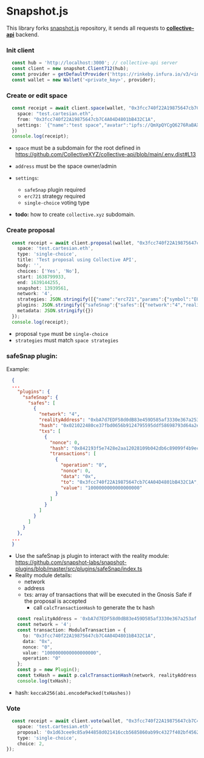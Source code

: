 # Snapshot.js

This library forks [snapshot.js](https://github.com/snapshot-labs/snapshot.js) repository, it sends all requests to **[collective-api](https://github.com/snapshot-labs/collective-api)** backend.

### Init client
```typescript
  const hub = 'http://localhost:3000'; // collective-api server
  const client = new snapshot.Client712(hub);
  const provider = getDefaultProvider('https://rinkeby.infura.io/v3/<infura_project_id>');
  const wallet = new Wallet('<private_key>', provider);
```


### Create or edit space
```typescript
  const receipt = await client.space(wallet, "0x3fcc740f22A19875647cb7C4A04D4801bB432C1A", {
    space: "test.cartesian.eth",
    from: "0x3fcc740f22A19875647cb7C4A04D4801bB432C1A",
    settings: `{"name":"test space","avatar":"ipfs://QmXpQYCgQ6276RaBAXizkBgCtqabKe8CsXujqhdkStafHQ","symbol":"EQZ","voting":{"type": "single-choice"},"network":"4","plugins":{"safeSnap":{"safes":[{"network":"4","realityAddress":"0xbA7d7EDF58d0dB83e459D585af3330e367a253af"}]}},"categories":[],"strategies":[{"name":"erc721","params":{"symbol":"EQZ","address":"0x01F7FeEB77aE5e04d9606C209a7faFf2187Cd5c1","decimals":18}}],"validation":{"name":"basic","params":{}}}`
  })
  console.log(receipt);
```
- `space` must be a subdomain for the root defined in https://github.com/CollectiveXYZ/collective-api/blob/main/.env.dist#L13
- `address` must be the space owner/admin
- `settings`: 
  - `safeSnap` plugin required 
  - `erc721` strategy required
  - `single-choice` voting type 

- **todo:** how to create `collective.xyz` subdomain.

### Create proposal
```typescript
  const receipt = await client.proposal(wallet, "0x3fcc740f22A19875647cb7C4A04D4801bB432C1A", {
    space: 'test.cartesian.eth',
    type: 'single-choice',
    title: 'Test proposal using Collective API',
    body: '',
    choices: ['Yes', 'No'],
    start: 1638799933,
    end: 1639144255,
    snapshot: 13939561,
    network: '4',
    strategies: JSON.stringify([{"name":"erc721","params":{"symbol":"EQZ","address":"0x01F7FeEB77aE5e04d9606C209a7faFf2187Cd5c1","decimals":18}}]),
    plugins: JSON.stringify({"safeSnap":{"safes":[{"network":"4","realityAddress":"0xbA7d7EDF58d0dB83e459D585af3330e367a253af","hash":"0x021022480ce37fbd0656b9124795595ddf58698793d64a2e623779b8b413863a","txs":[{"nonce":0,"hash":"0x842193f5e7428e2aa12028109b042db6c89099f4b9ec43085554beec80e8a07b","transactions":[{"operation":"0","nonce":0,"token":{"name":"Ethereum","decimals":18,"symbol":"ETH","logoUri":"https://safe-transaction-assets.gnosis-safe.io/chains/1/currency_logo.png","address":"main"},"recipient":"0x3fcc740f22A19875647cb7C4A04D4801bB432C1A","type":"transferFunds","data":"0x","to":"0x3fcc740f22A19875647cb7C4A04D4801bB432C1A","amount":"1000000000000000000","value":"1000000000000000000"}]}]}]}}),
    metadata: JSON.stringify({})
  });
  console.log(receipt);
```
- proposal `type` must be `single-choice`
- `strategies` must match `space strategies`

### safeSnap plugin:
Example:
```json
  {
  ...
    "plugins": {
      "safeSnap": {
        "safes": [
          {
            "network": "4",
            "realityAddress": "0xbA7d7EDF58d0dB83e459D585af3330e367a253af",
            "hash": "0x021022480ce37fbd0656b9124795595ddf58698793d64a2e623779b8b413863a", 
            "txs": [
              {
                "nonce": 0,
                "hash": "0x842193f5e7428e2aa12028109b042db6c89099f4b9ec43085554beec80e8a07b",
                "transactions": [
                  {
                    "operation": "0",
                    "nonce": 0,
                    "data": "0x",
                    "to": "0x3fcc740f22A19875647cb7C4A04D4801bB432C1A",
                    "value": "1000000000000000000"
                  }
                ]
              }
            ]
          }
        ]
      }
    },
  ...
  }
```

- Use the safeSnap js plugin to interact with the reality module: https://github.com/snapshot-labs/snapshot-plugins/blob/master/src/plugins/safeSnap/index.ts
- Reality module details: 
  - network 
  - address
  - txs: array of transactions that will be executed in the Gnosis Safe if the proposal is accepted
    - call `calcTransactionHash` to generate the tx hash
```typescript
    const realityAddress = '0xbA7d7EDF58d0dB83e459D585af3330e367a253af';
    const network = '4';
    const transaction: ModuleTransaction = {
      to: "0x3fcc740f22A19875647cb7C4A04D4801bB432C1A",
      data: "0x",
      nonce: "0",
      value: "1000000000000000000",
      operation: "0"
    };
    const p = new Plugin();
    const txHash = await p.calcTransactionHash(network, realityAddress, transaction);
    console.log(txHash);
```
  - hash: `keccak256(abi.encodePacked(txHashes))`


### Vote
```typescript
  const receipt = await client.vote(wallet, "0x3fcc740f22A19875647cb7C4A04D4801bB432C1A", {
    space: 'test.cartesian.eth',
    proposal: '0x1d63cee9c85a944858d021416ccb5685860ab99c4327f402bf4562b4d111f8ab',
    type: 'single-choice',
    choice: 2,
});
```
